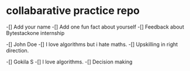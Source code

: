 # collabarative practice repo
-[] Add your name 
-[] Add one fun fact about yourself
-[] Feedback about Bytestackone internship

-[] John Doe
-[] I love algorithms but i hate maths.
-[] Upskilling in right direction.

-[] Gokila S
-[] I love algorithms.
-[] Decision making 